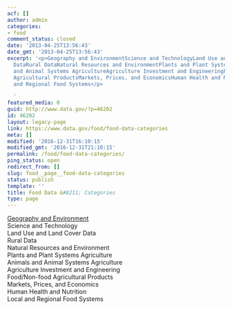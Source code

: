 ```yaml
---
acf: []
author: admin
categories:
- food
comment_status: closed
date: '2013-04-25T13:56:43'
date_gmt: '2013-04-25T13:56:43'
excerpt: '<p>Geography and EnvironmentScience and TechnologyLand Use and Land Cover
  DataRural DataNatural Resources and EnvironmentPlants and Plant Systems AgricultureAnimals
  and Animal Systems AgricultureAgriculture Investment and EngineeringFood/Non-food
  Agricultural ProductsMarkets, Prices, and EconomicsHuman Health and NutritionLocal
  and Regional Food Systems</p>

  '
featured_media: 0
guid: http://www.data.gov/?p=46202
id: 46202
layout: legacy-page
link: https://www.data.gov/food/food-data-categories
meta: []
modified: '2016-12-31T16:10:15'
modified_gmt: '2016-12-31T21:10:15'
permalink: /food/food-data-categories/
ping_status: open
redirect_from: []
slug: food__page__food-data-categories
status: publish
template: ''
title: Food Data &#8211; Categories
type: page
---
```

[Geography and Environment](/food/data-food-community)  
Science and Technology  
Land Use and Land Cover Data  
Rural Data  
Natural Resources and Environment  
Plants and Plant Systems Agriculture  
Animals and Animal Systems Agriculture  
Agriculture Investment and Engineering  
Food/Non-food Agricultural Products  
Markets, Prices, and Economics  
Human Health and Nutrition  
Local and Regional Food Systems

